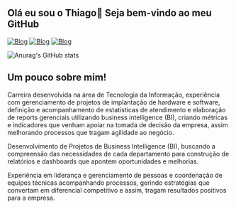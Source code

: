 ## Olá eu sou o Thiago👋 Seja bem-vindo ao meu GitHub

[![Blog](https://img.shields.io/badge/LinkedIn-0077B5?style=for-the-badge&logo=linkedin&logoColor=white)](https://br.linkedin.com/in/thiagovaldonado)
[![Blog](https://img.shields.io/badge/Instagram-E4405F?style=for-the-badge&logo=instagram&logoColor=white)](https://www.instagram.com/thiaagocaastro)
[![Blog](https://img.shields.io/badge/Gmail-D14836?style=for-the-badge&logo=gmail&logoColor=white)](thiagovaldonado@hotmail.com)

![Anurag's GitHub stats](https://github-readme-stats.vercel.app/api?username=thiagovaldonado&show_icons=true&theme=dark)


## Um pouco sobre mim!

Carreira desenvolvida na área de Tecnologia da Informação, experiência com gerenciamento de projetos de implantação de hardware e software, definição e acompanhamento de estatísticas de atendimento e elaboração de reports gerenciais utilizando business intelligence (BI), criando métricas e indicadores que venham apoiar na tomada de decisão da empresa, assim melhorando processos que tragam agilidade ao negócio.

Desenvolvimento de Projetos de Business Intelligence (BI), buscando a compreensão das necessidades de cada departamento para construção de relatórios e dashboards que apontem oportunidades e melhorias.

Experiência em liderança e gerenciamento de pessoas e coordenação de equipes técnicas acompanhando processos, gerindo estratégias que convertam em diferencial competitivo e assim, tragam resultados positivos para a empresa.
